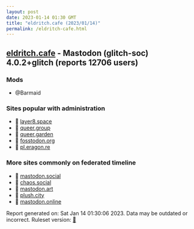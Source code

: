 ```yaml
---
layout: post
date: 2023-01-14 01:30 GMT
title: "eldritch.cafe (2023/01/14)"
permalink: /eldritch-cafe.html
---
```


## [eldritch.cafe](https://eldritch.cafe) - Mastodon (glitch-soc) 4.0.2+glitch (reports 12706 users)

### Mods
 * @Barmaid

### Sites popular with administration

* 🐘 [layer8.space](/layer8-space.html)
* 🐘 [queer.group](/queer-group.html)
* 🐘 [queer.garden](/queer-garden.html)
* 🐘 [fosstodon.org](/fosstodon-org.html)
* 🐘 [pl.eragon.re](/pl-eragon-re.html)

### More sites commonly on federated timeline

* 🐘 [mastodon.social](/mastodon-social.html)
* 🐘 [chaos.social](/chaos-social.html)
* 🐘 [mastodon.art](/mastodon-art.html)
* 🐘 [plush.city](/plush-city.html)
* 🐘 [mastodon.online](/mastodon-online.html)

Report generated on: Sat Jan 14 01:30:06 2023. Data may be outdated or incorrect.
Ruleset version: [🧁](/version-cupcake)
